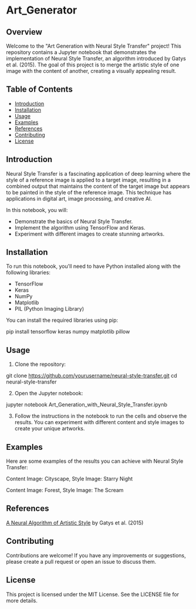 # Art_Generator
## Overview

Welcome to the "Art Generation with Neural Style Transfer" project! This repository contains a Jupyter notebook that demonstrates the implementation of Neural Style Transfer, an algorithm introduced by Gatys et al. (2015). The goal of this project is to merge the artistic style of one image with the content of another, creating a visually appealing result.

## Table of Contents

- [Introduction](#introduction)
- [Installation](#installation)
- [Usage](#usage)
- [Examples](#examples)
- [References](#references)
- [Contributing](#contributing)
- [License](#license)

## Introduction

Neural Style Transfer is a fascinating application of deep learning where the style of a reference image is applied to a target image, resulting in a combined output that maintains the content of the target image but appears to be painted in the style of the reference image. This technique has applications in digital art, image processing, and creative AI.

In this notebook, you will:
- Demonstrate the basics of Neural Style Transfer.
- Implement the algorithm using TensorFlow and Keras.
- Experiment with different images to create stunning artworks.

## Installation

To run this notebook, you'll need to have Python installed along with the following libraries:
- TensorFlow
- Keras
- NumPy
- Matplotlib
- PIL (Python Imaging Library)

You can install the required libraries using pip:

pip install tensorflow keras numpy matplotlib pillow

## Usage
1. Clone the repository:

git clone https://github.com/yourusername/neural-style-transfer.git
cd neural-style-transfer

2. Open the Jupyter notebook:

jupyter notebook Art_Generation_with_Neural_Style_Transfer.ipynb

3. Follow the instructions in the notebook to run the cells and observe the results. You can experiment with different content and style images to create your unique artworks.

## Examples
Here are some examples of the results you can achieve with Neural Style Transfer:


Content Image: Cityscape, Style Image: Starry Night


Content Image: Forest, Style Image: The Scream

## References
[A Neural Algorithm of Artistic Style](https://arxiv.org/abs/1508.06576) by Gatys et al. (2015)

## Contributing
Contributions are welcome! If you have any improvements or suggestions, please create a pull request or open an issue to discuss them.

## License
This project is licensed under the MIT License. See the LICENSE file for more details.
